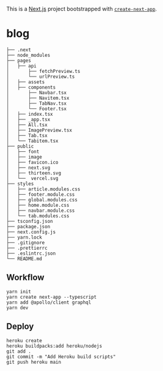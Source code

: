 This is a [Next.js](https://nextjs.org/) project bootstrapped with [`create-next-app`](https://github.com/vercel/next.js/tree/canary/packages/create-next-app).

# blog

```Folder Structure
├── .next
├── node_modules
├── pages
│   ├── api
│       ├── fetchPreview.ts
│       └── urlPreview.ts
│   ├── assets
│   ├── components
│       ├── Navbar.tsx
│       ├── Navitem.tsx
│       ├── TabNav.tsx
│       └── Footer.tsx
│   ├── index.tsx
│   ├── _app.tsx
│   ├── All.tsx
│   ├── ImagePreview.tsx
│   ├── Tab.tsx
│   └── Tabitem.tsx
├── public
│   ├── font
│   ├── image
│   ├── favicon.ico
│   ├── next.svg
│   ├── thirteen.svg
│   └──  vercel.svg
├── styles
│   ├── article.modules.css
│   ├── footer.module.css
│   ├── global.modules.css
│   ├── home.module.css
│   ├── navbar.module.css
│   └── tab.modules.css
├── tsconfig.json
├── package.json
├── next.config.js
├── yarn.lock
├── .gitignore
├── .prettierrc
├── .eslintrc.json
└── README.md
```

## Workflow

```
yarn init
yarn create next-app --typescript
yarn add @apollo/client graphql
yarn dev
```

## Deploy

```
heroku create
heroku buildpacks:add heroku/nodejs
git add .
git commit -m "Add Heroku build scripts"
git push heroku main
```

